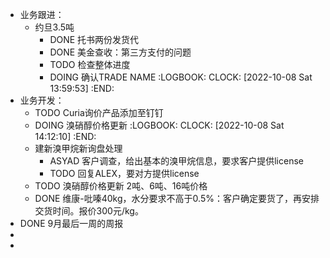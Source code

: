 - 业务跟进：
	- 约旦3.5吨
		- DONE 托书两份发货代
		- DONE 美金查收：第三方支付的问题
		- TODO 检查整体进度
		- DOING 确认TRADE NAME
		  :LOGBOOK:
		  CLOCK: [2022-10-08 Sat 13:59:53]
		  :END:
- 业务开发：
	- TODO  Curia询价产品添加至钉钉
	- DOING 溴硝醇价格更新
	  :LOGBOOK:
	  CLOCK: [2022-10-08 Sat 14:12:10]
	  :END:
	- 建新溴甲烷新询盘处理
		- ASYAD 客户调查，给出基本的溴甲烷信息，要求客户提供license
		- TODO 回复ALEX，要对方提供license
	- TODO 溴硝醇价格更新 2吨、6吨、16吨价格
	- DONE 维康-吡嗪40kg，水分要求不高于0.5%：客户确定要货了，再安排交货时间。报价300元/kg。
- DONE 9月最后一周的周报
-
-